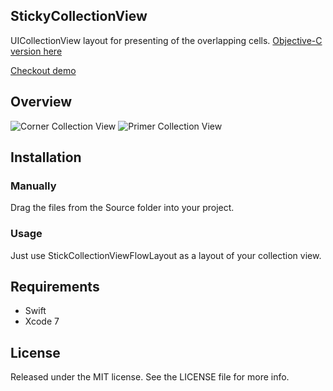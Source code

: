 ## StickyCollectionView
UICollectionView layout for presenting of the overlapping cells. [Objective-C version here](https://github.com/matbeich/StickyCollectionView)

[Checkout demo](https://appetize.io/app/63y1wgk56p6c4h9zr5n6efy9wm?device=iphone5s&scale=75&orientation=portrait&osVersion=9.2)
## Overview
![Corner Collection View](https://cloud.githubusercontent.com/assets/5644547/11768922/90c8ddb2-a1ec-11e5-9476-bff461e214c2.gif)
![Primer Collection View](https://cloud.githubusercontent.com/assets/5644547/12595806/6f3bcfdc-c48e-11e5-91e0-1c4b724bf154.gif)
## Installation

### Manually
Drag the files from the Source folder into your project.

### Usage
Just use StickCollectionViewFlowLayout as a layout of your collection view.

## Requirements
- Swift
- Xcode 7

## License
Released under the MIT license. See the LICENSE file for more info.
